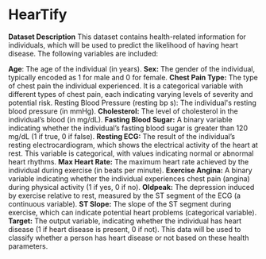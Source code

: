 # HearTify

**Dataset Description**
This dataset contains health-related information for individuals, which will be used to predict the likelihood of having heart disease. The following variables are included:

**Age**: The age of the individual (in years).
**Sex:** The gender of the individual, typically encoded as 1 for male and 0 for female.
**Chest Pain Type:** The type of chest pain the individual experienced. It is a categorical variable with different types of chest pain, each indicating varying levels of severity and potential risk.
Resting Blood Pressure (resting bp s): The individual's resting blood pressure (in mmHg).
**Cholesterol:** The level of cholesterol in the individual’s blood (in mg/dL).
**Fasting Blood Sugar:** A binary variable indicating whether the individual’s fasting blood sugar is greater than 120 mg/dL (1 if true, 0 if false).
**Resting ECG:** The result of the individual’s resting electrocardiogram, which shows the electrical activity of the heart at rest. This variable is categorical, with values indicating normal or abnormal heart rhythms.
**Max Heart Rate:** The maximum heart rate achieved by the individual during exercise (in beats per minute).
**Exercise Angina:** A binary variable indicating whether the individual experiences chest pain (angina) during physical activity (1 if yes, 0 if no).
**Oldpeak:** The depression induced by exercise relative to rest, measured by the ST segment of the ECG (a continuous variable).
**ST Slope:** The slope of the ST segment during exercise, which can indicate potential heart problems (categorical variable).
**Target:** The output variable, indicating whether the individual has heart disease (1 if heart disease is present, 0 if not).
This data will be used to classify whether a person has heart disease or not based on these health parameters.
